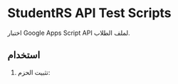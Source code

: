 # StudentRS API Test Scripts

اختبار Google Apps Script API لملف الطلاب.

## استخدام

1. تثبيت الحزم:
